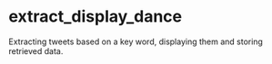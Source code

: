 # extract_display_dance
Extracting tweets based on a key word, displaying them and storing retrieved data.
